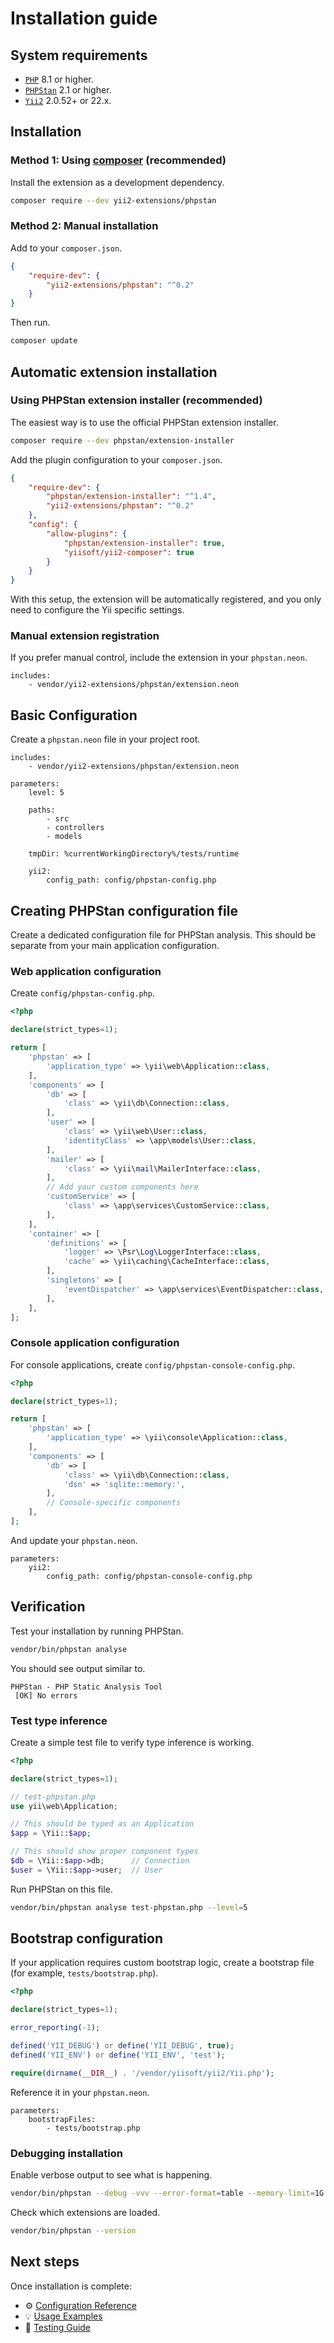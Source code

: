 # Installation guide

## System requirements

- [`PHP`](https://www.php.net/downloads) 8.1 or higher.
- [`PHPStan`](https://github.com/phpstan/phpstan) 2.1 or higher.
- [`Yii2`](https://github.com/yiisoft/yii2) 2.0.52+ or 22.x.

## Installation

### Method 1: Using [composer](https://getcomposer.org/download/) (recommended)

Install the extension as a development dependency.

```bash
composer require --dev yii2-extensions/phpstan
```

### Method 2: Manual installation

Add to your `composer.json`.

```json
{
    "require-dev": {
        "yii2-extensions/phpstan": "^0.2"
    }
}
```

Then run.

```bash
composer update
```

## Automatic extension installation

### Using PHPStan extension installer (recommended)

The easiest way is to use the official PHPStan extension installer.

```bash
composer require --dev phpstan/extension-installer
```

Add the plugin configuration to your `composer.json`.

```json
{
    "require-dev": {
        "phpstan/extension-installer": "^1.4",
        "yii2-extensions/phpstan": "^0.2"
    },
    "config": {
        "allow-plugins": {
            "phpstan/extension-installer": true,
            "yiisoft/yii2-composer": true
        }
    }
}
```

With this setup, the extension will be automatically registered, and you only need to configure the Yii specific 
settings.

### Manual extension registration

If you prefer manual control, include the extension in your `phpstan.neon`.

```neon
includes:
    - vendor/yii2-extensions/phpstan/extension.neon
```

## Basic Configuration

Create a `phpstan.neon` file in your project root.

```neon
includes:
    - vendor/yii2-extensions/phpstan/extension.neon

parameters:
    level: 5

    paths:
        - src
        - controllers
        - models
    
    tmpDir: %currentWorkingDirectory%/tests/runtime

    yii2:
        config_path: config/phpstan-config.php
```

## Creating PHPStan configuration file

Create a dedicated configuration file for PHPStan analysis. This should be separate from your main application configuration.

### Web application configuration

Create `config/phpstan-config.php`.

```php
<?php

declare(strict_types=1);

return [
    'phpstan' => [
        'application_type' => \yii\web\Application::class,
    ],
    'components' => [
        'db' => [
            'class' => \yii\db\Connection::class,
        ],
        'user' => [
            'class' => \yii\web\User::class,
            'identityClass' => \app\models\User::class,
        ],
        'mailer' => [
            'class' => \yii\mail\MailerInterface::class,
        ],
        // Add your custom components here
        'customService' => [
            'class' => \app\services\CustomService::class,
        ],
    ],
    'container' => [
        'definitions' => [
            'logger' => \Psr\Log\LoggerInterface::class,
            'cache' => \yii\caching\CacheInterface::class,
        ],
        'singletons' => [
            'eventDispatcher' => \app\services\EventDispatcher::class,
        ],
    ],
];
```

### Console application configuration

For console applications, create `config/phpstan-console-config.php`.

```php
<?php

declare(strict_types=1);

return [
    'phpstan' => [
        'application_type' => \yii\console\Application::class,
    ],
    'components' => [
        'db' => [
            'class' => \yii\db\Connection::class,
            'dsn' => 'sqlite::memory:',
        ],
        // Console-specific components
    ],
];
```

And update your `phpstan.neon`.

```neon
parameters:
    yii2:
        config_path: config/phpstan-console-config.php
```

## Verification

Test your installation by running PHPStan.

```bash
vendor/bin/phpstan analyse
```

You should see output similar to.

```
PHPStan - PHP Static Analysis Tool
 [OK] No errors
```

### Test type inference

Create a simple test file to verify type inference is working.

```php
<?php

declare(strict_types=1);

// test-phpstan.php
use yii\web\Application;

// This should be typed as an Application
$app = \Yii::$app;

// This should show proper component types
$db = \Yii::$app->db;      // Connection
$user = \Yii::$app->user;  // User
```

Run PHPStan on this file.

```bash
vendor/bin/phpstan analyse test-phpstan.php --level=5
```

## Bootstrap configuration

If your application requires custom bootstrap logic, create a bootstrap file (for example, `tests/bootstrap.php`).

```php
<?php

declare(strict_types=1);

error_reporting(-1);

defined('YII_DEBUG') or define('YII_DEBUG', true);
defined('YII_ENV') or define('YII_ENV', 'test');

require(dirname(__DIR__) . '/vendor/yiisoft/yii2/Yii.php');
```

Reference it in your `phpstan.neon`.

```neon
parameters:
    bootstrapFiles:
        - tests/bootstrap.php
```

### Debugging installation

Enable verbose output to see what is happening.

```bash
vendor/bin/phpstan --debug -vvv --error-format=table --memory-limit=1G
```

Check which extensions are loaded.

```bash
vendor/bin/phpstan --version
```

## Next steps

Once installation is complete:

- ⚙️ [Configuration Reference](configuration.md)
- 💡 [Usage Examples](examples.md)
- 🧪 [Testing Guide](testing.md)
